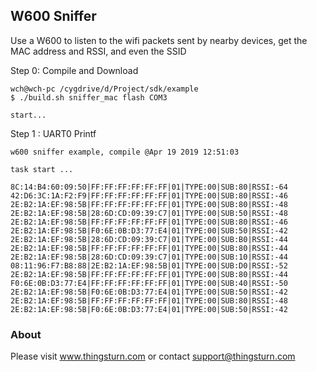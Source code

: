 ## W600 Sniffer

Use a W600 to listen to the wifi packets sent by nearby devices, get the MAC address and RSSI, and even the SSID

Step 0: Compile and Download

```
wch@wch-pc /cygdrive/d/Project/sdk/example
$ ./build.sh sniffer_mac flash COM3

start...
```

Step 1 :  UART0   Printf

```
w600 sniffer example, compile @Apr 19 2019 12:51:03

task start ...

8C:14:B4:60:09:50|FF:FF:FF:FF:FF:FF|01|TYPE:00|SUB:80|RSSI:-64
42:D6:3C:1A:F2:F9|FF:FF:FF:FF:FF:FF|01|TYPE:00|SUB:80|RSSI:-46
2E:B2:1A:EF:98:5B|FF:FF:FF:FF:FF:FF|01|TYPE:00|SUB:80|RSSI:-48
2E:B2:1A:EF:98:5B|28:6D:CD:09:39:C7|01|TYPE:00|SUB:50|RSSI:-48
2E:B2:1A:EF:98:5B|FF:FF:FF:FF:FF:FF|01|TYPE:00|SUB:80|RSSI:-46
2E:B2:1A:EF:98:5B|F0:6E:0B:D3:77:E4|01|TYPE:00|SUB:50|RSSI:-42
2E:B2:1A:EF:98:5B|28:6D:CD:09:39:C7|01|TYPE:00|SUB:B0|RSSI:-44
2E:B2:1A:EF:98:5B|FF:FF:FF:FF:FF:FF|01|TYPE:00|SUB:80|RSSI:-44
2E:B2:1A:EF:98:5B|28:6D:CD:09:39:C7|01|TYPE:00|SUB:10|RSSI:-44
08:11:96:F7:B8:88|2E:B2:1A:EF:98:5B|01|TYPE:00|SUB:D0|RSSI:-52
2E:B2:1A:EF:98:5B|FF:FF:FF:FF:FF:FF|01|TYPE:00|SUB:80|RSSI:-44
F0:6E:0B:D3:77:E4|FF:FF:FF:FF:FF:FF|01|TYPE:00|SUB:40|RSSI:-50
2E:B2:1A:EF:98:5B|F0:6E:0B:D3:77:E4|01|TYPE:00|SUB:50|RSSI:-42
2E:B2:1A:EF:98:5B|FF:FF:FF:FF:FF:FF|01|TYPE:00|SUB:80|RSSI:-48
2E:B2:1A:EF:98:5B|F0:6E:0B:D3:77:E4|01|TYPE:00|SUB:50|RSSI:-42
```

### About

Please visit www.thingsturn.com or contact support@thingsturn.com
